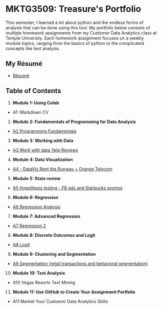 # MKTG3509: Treasure's Portfolio
This semester, I learned a lot about python and the endless forms of analysis that can be done using this tool. My portfolio below consists of multiple homework assignments from my Customer Data Analytics class at Temple University. Each homework assignment focuses on a weekly module topics, ranging from the basics of python to the complicated concepts like text analysis. 

## My Résumé
- [Résumé](https://colab.research.google.com/drive/1DJaPcuBSdmHtXQYxCQmWze1b1ZDfJ5lQ?usp=sharing)

## Table of Contents
1. **Module 1: Using Colab**
- A1: Markdown CV
2. **Module 2: Fundamentals of Programming for Data Analysis**
- [A2 Programming Fundamentals](https://colab.research.google.com/drive/13VjgL0GuoGu0PsGlY9UEy1XbyZOHYLdv?usp=sharing)
3. **Module 3: Working with Data**
- [A3 Work with data Yelp Reviews](https://colab.research.google.com/drive/1pBzmKLFkPyYa-r3SDLFlW5Y4ix8uVBx0?usp=sharing)
4. **Module 4: Data Visualization**
- [A4 - DataViz Rent the Runway + Orange Telecom](https://colab.research.google.com/drive/1mNXmH86juU9WW6HfnZfezAmQiihtw-NP?usp=sharing)
5. **Module 5: Stats review**
- [A5 Hypothesis testing - FB ads and Starbucks promos](https://colab.research.google.com/drive/16UZBRuapgxDk_gWPSYIEbU-o-sIKuEAK?usp=sharing)
6. **Module 6: Regression**
- [A6 Regression Analysis](https://colab.research.google.com/drive/1vAupah2uAxUIy9BWW9GiucFz7r4J4xmd?usp=sharing)
7. **Module 7: Advanced Regression**
- [A7 Regression 2](https://colab.research.google.com/drive/1TfDXydcwY-3PJ2YwOMKAUJO3Riay_ueV?usp=sharing)
8. **Module 8: Discrete Outcomes and Logit**
- [A8 Logit](https://colab.research.google.com/drive/11YlUXm78OM4AMF-Ppvio3IcHg_2avkiV?usp=sharing)
9. **Module 9: Clustering and Segmentation**
- [A9 Segmentation (retail transactions and behavioral segmentation)](https://colab.research.google.com/drive/1Ge-ggiOQTLLFyvjiVrb8kpx15n-E0Zi9?usp=sharing)
10. **Module 10: Text Analysis**
- A10 Vegas Resorts Text Mining
11. **Module 11: Use GitHub to Create Your Assignment Portfolio**
- A11 Market Your Custoemr Data Analytics Skills
